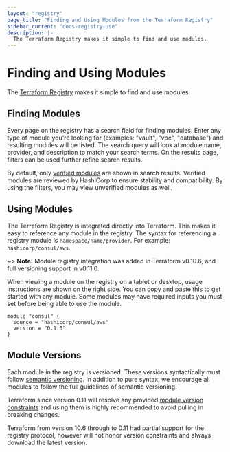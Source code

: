 ```yaml
---
layout: "registry"
page_title: "Finding and Using Modules from the Terraform Registry"
sidebar_current: "docs-registry-use"
description: |-
  The Terraform Registry makes it simple to find and use modules.
---
```


# Finding and Using Modules

The [Terraform Registry](https://registry.terraform.io) makes it simple to
find and use modules.

## Finding Modules

Every page on the registry has a search field for finding
modules. Enter any type of module you're looking for (examples: "vault",
"vpc", "database") and resulting modules will be listed. The search query
will look at module name, provider, and description to match your search
terms. On the results page, filters can be used further refine search results.

By default, only [verified modules](/docs/registry/modules/verified.html)
are shown in search results. Verified modules are reviewed by HashiCorp to
ensure stability and compatibility. By using the filters, you may view unverified
modules as well.

## Using Modules

The Terraform Registry is integrated directly into Terraform. This makes
it easy to reference any module in the registry. The syntax for referencing
a registry module is `namespace/name/provider`. For example:
`hashicorp/consul/aws`.

~> **Note:** Module registry integration was added in Terraform v0.10.6, and full versioning support in v0.11.0.

When viewing a module on the registry on a tablet or desktop, usage instructions
are shown on the right side. You can copy and paste this to get started with any module. Some modules may
have required inputs you must set before being able to use the module.

```hcl
module "consul" {
  source = "hashicorp/consul/aws"
  version = "0.1.0"
}
```

## Module Versions

Each module in the registry is versioned. These versions syntactically must
follow [semantic versioning](http://semver.org/). In addition to pure syntax,
we encourage all modules to follow the full guidelines of semantic versioning.

Terraform since version 0.11 will resolve any provided
[module version constraints](/docs/modules/usage.html#module-versions) and
using them is highly recommended to avoid pulling in breaking changes.

Terraform from version 10.6 through to 0.11 had partial support for the registry
protocol, however will not honor version constraints and always download the
latest version.
